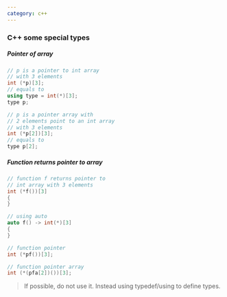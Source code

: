 ```yaml
---
category: c++
---
```


### C++ some special types

##### Pointer of array
```c++
// p is a pointer to int array
// with 3 elements
int (*p)[3];
// equals to
using type = int(*)[3];
type p;

// p is a pointer array with
// 2 elements point to an int array
// with 3 elements
int (*p[2])[3];
// equals to
type p[2];
```
##### Function returns pointer to array
```c++
// function f returns pointer to
// int array with 3 elements
int (*f())[3]
{
}

// using auto
auto f() -> int(*)[3]
{
}

// function pointer
int (*pf())[3];

// function pointer array
int (*(pfa[2])())[3];
```
> If possible, do not use it. Instead using typedef/using to define types.
